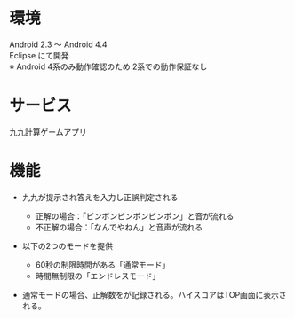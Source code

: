 # 環境
Android 2.3 〜 Android 4.4  
Eclipse にて開発  
※ Android 4系のみ動作確認のため 2系での動作保証なし

# サービス
九九計算ゲームアプリ

# 機能
- 九九が提示され答えを入力し正誤判定される  
  - 正解の場合：「ピンポンピンポンピンポン」と音が流れる  
  - 不正解の場合：「なんでやねん」と音声が流れる  

- 以下の2つのモードを提供  
  - 60秒の制限時間がある「通常モード」  
  - 時間無制限の「エンドレスモード」  
 
- 通常モードの場合、正解数をが記録される。ハイスコアはTOP画面に表示される。